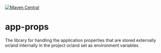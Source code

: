 [![Maven Central](https://img.shields.io/maven-central/v/io.lenar/app-props.svg)](https://maven-badges.herokuapp.com/maven-central/io.lenar/app-props)

# app-props
The library for handling the application properties that are stored externally or/and internally in the project or/and set as environment variables
